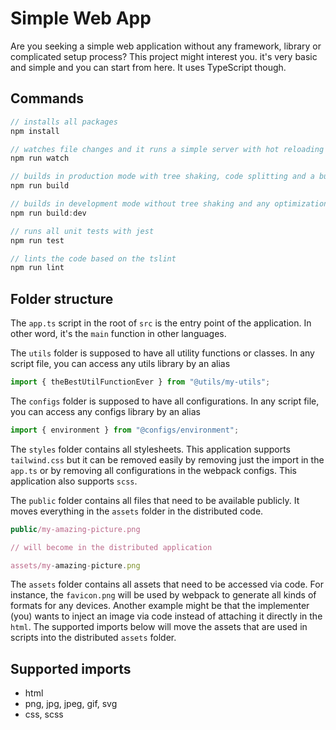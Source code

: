 # Simple Web App

Are you seeking a simple web application without any framework, library or complicated setup process? This project might interest you. it's very basic and simple and you can start from here. It uses TypeScript though.

## Commands

```typescript
// installs all packages
npm install

// watches file changes and it runs a simple server with hot reloading
npm run watch

// builds in production mode with tree shaking, code splitting and a bunch of different optimization
npm run build

// builds in development mode without tree shaking and any optimization for fast builds
npm run build:dev

// runs all unit tests with jest
npm run test

// lints the code based on the tslint
npm run lint
```

## Folder structure

The `app.ts` script in the root of `src` is the entry point of the application. In other word, it's the `main` function in other languages.

The `utils` folder is supposed to have all utility functions or classes. In any script file, you can access any utils library by an alias

```typescript
import { theBestUtilFunctionEver } from "@utils/my-utils";
```

The `configs` folder is supposed to have all configurations. In any script file, you can access any configs library by an alias

```typescript
import { environment } from "@configs/environment";
```

The `styles` folder contains all stylesheets. This application supports `tailwind.css` but it can be removed easily by removing just the import in the `app.ts` or by removing all configurations in the webpack configs. This application also supports `scss`.

The `public` folder contains all files that need to be available publicly. It moves everything in the `assets` folder in the distributed code.
```javascript
public/my-amazing-picture.png

// will become in the distributed application

assets/my-amazing-picture.png
```

The `assets` folder contains all assets that need to be accessed via code. For instance, the `favicon.png` will be used by webpack to generate all kinds of formats for any devices. Another example might be that the implementer (you) wants to inject an image via code instead of attaching it directly in the `html`. The supported imports below will move the assets that are used in scripts into the distributed `assets` folder.

## Supported imports
- html
- png, jpg, jpeg, gif, svg
- css, scss
